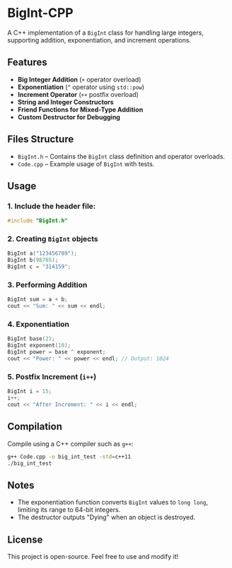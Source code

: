 # BigInt-CPP

A C++ implementation of a `BigInt` class for handling large integers, supporting addition, exponentiation, and increment operations.

## Features

- **Big Integer Addition** (`+` operator overload)
- **Exponentiation** (`^` operator using `std::pow`)
- **Increment Operator** (`++` postfix overload)
- **String and Integer Constructors**
- **Friend Functions for Mixed-Type Addition**
- **Custom Destructor for Debugging**

## Files Structure

- `BigInt.h` – Contains the `BigInt` class definition and operator overloads.
- `Code.cpp` – Example usage of `BigInt` with tests.

## Usage

### 1. Include the header file:
```cpp
#include "BigInt.h"
```

### 2. Creating `BigInt` objects
```cpp
BigInt a("123456789");
BigInt b(98765);
BigInt c = "314159";
```

### 3. Performing Addition
```cpp
BigInt sum = a + b;
cout << "Sum: " << sum << endl;
```

### 4. Exponentiation
```cpp
BigInt base(2);
BigInt exponent(10);
BigInt power = base ^ exponent;
cout << "Power: " << power << endl; // Output: 1024
```

### 5. Postfix Increment (`i++`)
```cpp
BigInt i = 15;
i++;
cout << "After Increment: " << i << endl;
```

## Compilation
Compile using a C++ compiler such as `g++`:
```sh
g++ Code.cpp -o big_int_test -std=c++11
./big_int_test
```

## Notes
- The exponentiation function converts `BigInt` values to `long long`, limiting its range to 64-bit integers.
- The destructor outputs "Dying" when an object is destroyed.

## License
This project is open-source. Feel free to use and modify it!

